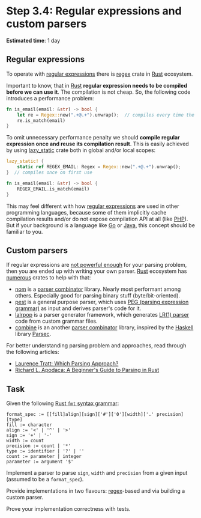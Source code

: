 Step 3.4: Regular expressions and custom parsers
================================================

__Estimated time__: 1 day




## Regular expressions

To operate with [regular expressions][1] there is [regex] crate in [Rust] ecosystem.

Important to know, that in [Rust] __regular expression needs to be compiled before we can use it__. The compilation is not cheap. So, the following code introduces a performance problem:
```rust
fn is_email(email: &str) -> bool {
    let re = Regex::new(".+@.+").unwrap();  // compiles every time the function is called
    re.is_match(email)
}
```

To omit unnecessary performance penalty we should __compile regular expression once and reuse its compilation result__. This is easily achieved by using [lazy_static] crate both in global and/or local scopes:
```rust
lazy_static! {
    static ref REGEX_EMAIL: Regex = Regex::new(".+@.+").unwrap();
}  // compiles once on first use 

fn is_email(email: &str) -> bool {
    REGEX_EMAIL.is_match(email)
}
```

This may feel different with how [regular expressions][1] are used in other programming languages, because some of them implicitly cache compilation results and/or do not expose compilation API at all (like [PHP]). But if your background is a language like [Go] or [Java], this concept should be familiar to you.




## Custom parsers

If regular expressions are [not powerful enough][2] for your parsing problem, then you are ended up with writing your own parser. [Rust] ecosystem has [numerous][3] crates to help with that:
- [nom] is a [parser combinator][4] library. Nearly most performant among others. Especially good for parsing binary stuff (byte/bit-oriented).
- [pest] is a general purpose parser, which uses [PEG (parsing expression grammar)][5] as input and derives parser's code for it.
- [lalrpop] is a parser generator framework, which generates [LR(1) parser][6] code from custom grammar files.
- [combine] is an another [parser combinator][4] library, inspired by the [Haskell] library [Parsec].

For better understanding parsing problem and approaches, read through the following articles:
- [Laurence Tratt: Which Parsing Approach?][9]
- [Richard L. Apodaca: A Beginner's Guide to Parsing in Rust][10]




## Task

Given the following [Rust `fmt` syntax grammar][7]:
```
format_spec := [[fill]align][sign]['#']['0'][width]['.' precision][type]
fill := character
align := '<' | '^' | '>'
sign := '+' | '-'
width := count
precision := count | '*'
type := identifier | '?' | ''
count := parameter | integer
parameter := argument '$'
```

Implement a parser to parse `sign`, `width` and `precision` from a given input (assumed to be a `format_spec`).

Provide implementations in two flavours: [regex]-based and via building a custom parser.

Prove your implementation correctness with tests.





[combine]: https://docs.rs/combine
[Go]: https://golang.org
[Haskell]: https://www.haskell.org
[Java]: https://www.java.com
[lalrpop]: https://docs.rs/lalrpop
[lazy_static]: https://docs.rs/lazy_static
[nom]: https://docs.rs/nom
[Parsec]: https://hackage.haskell.org/package/parsec
[PHP]: https://php.net
[pest]: https://docs.rs/pest
[regex]: https://docs.rs/regex
[Rust]: https://www.rust-lang.org

[1]: https://en.wikipedia.org/wiki/Regular_expression
[2]: https://stackoverflow.com/questions/1732348/regex-match-open-tags-except-xhtml-self-contained-tags
[3]: https://github.com/rust-unofficial/awesome-rust#parsing
[4]: https://en.wikipedia.org/wiki/Parser_combinator
[5]: https://en.wikipedia.org/wiki/Parsing_expression_grammar
[6]: https://en.wikipedia.org/wiki/Canonical_LR_parser
[7]: https://doc.rust-lang.org/std/fmt/index.html#syntax
[8]: https://en.wikipedia.org/wiki/Abstract_syntax_tree
[9]: https://tratt.net/laurie/blog/entries/which_parsing_approach.html
[10]: https://depth-first.com/articles/2021/12/16/a-beginners-guide-to-parsing-in-rust
